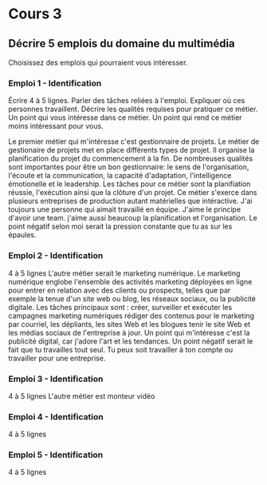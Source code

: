 # Cours 3
## Décrire 5 emplois du domaine du multimédia
Choisissez des emplois qui pourraient vous intéresser. 

### Emploi 1 - Identification
Écrire 4 à 5 lignes. Parler des tâches reliées à l'emploi. Expliquer où ces personnes travaillent. Décrire les qualités requises pour pratiquer ce métier. Un point qui vous intéresse dans ce métier. Un point qui rend ce métier moins intéressant pour vous.  

Le premier métier qui m'intéresse c'est gestionnaire de projets. Le métier de gestionaire de projets met en place différents types de projet. Il organise la planification du projet du commencement à la fin. De nombreuses qualités sont importantes pour être un bon gestionnaire: le sens de l'organisation, l'écoute et la communication, la capacité d'adaptation, l'intelligence émotionelle et le leadership. Les tâches pour ce métier sont la planifiation réussie, l'exécution ainsi que la clôture d'un projet. Ce métier s'exerce dans plusieurs entreprises de production autant matérielles que intéractive. J'ai toujours une personne qui aimait travaillé en équipe. J'aime le principe d'avoir une team. j'aime aussi beaucoup la planification et l'organisation. Le point négatif selon moi serait la pression constante que tu as sur les épaules.

### Emploi 2 - Identification
4 à 5 lignes
L'autre métier serait le marketing numérique. Le marketing numérique englobe l'ensemble des activités marketing déployées en ligne pour entrer en relation avec des clients ou prospects, telles que par exemple la tenue d'un site web ou blog, les réseaux sociaux, ou la publicité digitale. Les tâches principaux sont : créer, surveiller et exécuter les campagnes marketing numériques rédiger des contenus pour le marketing par courriel, les dépliants, les sites Web et les blogues tenir le site Web et les médias sociaux de l'entreprise à jour. Un point qui m'intéresse c'est la publicité digital, car j'adore l'art et les tendances. Un point négatif serait le fait que tu travailles tout seul. Tu peux soit travailler à ton compte ou travailler pour une entreprise.

### Emploi 3 - Identification
4 à 5 lignes 
L'autre métier est monteur vidéo
### Emploi 4 - Identification
4 à 5 lignes

### Emploi 5 - Identification
4 à 5 lignes

